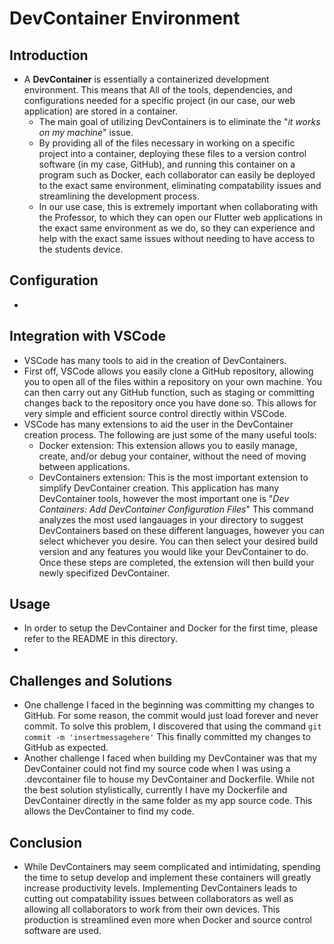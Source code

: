 # DevContainer Environment

## Introduction
* A **DevContainer** is essentially a containerized development environment.  This means that All of the tools, dependencies, and configurations needed for a specific project (in our case, our web application) are stored in a container.
    * The main goal of utilizing DevContainers is to eliminate the "*it works on my machine*" issue. 
    * By providing all of the files necessary in working on a specific project into a container, deploying these files to a version control software (in my case, GitHub), and running this container on a program such as Docker, each collaborator can easily be deployed to the exact same environment, eliminating compatability issues and streamlining the development process.
    * In our use case, this is extremely important when collaborating with the Professor, to which they can open our Flutter web applications in the exact same environment as we do, so they can experience and help with the exact same issues without needing to have access to the students device.

## Configuration
* 
## Integration with VSCode
* VSCode has many tools to aid in the creation of DevContainers.
* First off, VSCode allows you easily clone a GitHub repository, allowing you to open all of the files within a repository on your own machine.  You can then carry out any GitHub function, such as staging or committing changes back to the repository once you have done so.  This allows for very simple and efficient source control directly within VSCode.
* VSCode has many extensions to aid the user in the DevContainer creation process.  The following are just some of the many useful tools:
   * Docker extension: This extension allows you to easily manage, create, and/or debug your container, without the need of moving between applications.
   * DevContainers extension: This is the most important extension to simplify DevContainer creation.  This application has many DevContainer tools, however the most important one is "*Dev Containers: Add DevContainer Configuration Files*"  This command analyzes the most used langauages in your directory to suggest DevContainers based on these different languages, however you can select whichever you desire.  You can then select your desired build version and any features you would like your DevContainer to do.  Once these steps are completed, the extension will then build your newly specifized DevContainer.
## Usage
* In order to setup the DevContainer and Docker for the first time, please refer to the README in this directory.
* 
## Challenges and Solutions
* One challenge I faced in the beginning was committing my changes to GitHub.  For some reason, the commit would just load forever and never commit.  To solve this problem, I discovered that using the command `git commit -m 'insertmessagehere'`  This finally committed my changes to GitHub as expected.
* Another challenge I faced when building my DevContainer was that my DevContainer could not find my source code when I was using a .devcontainer file to house my DevContainer and Dockerfile.  While not the best solution stylistically, currently I have my Dockerfile and DevContainer directly in the same folder as my app source code.  This allows the DevContainer to find my code.
## Conclusion
* While DevContainers may seem complicated and intimidating, spending the time to setup develop and implement these containers will greatly increase productivity levels.  Implementing DevContainers leads to cutting out compatability issues between collaborators as well as allowing all collaborators to work from their own devices.  This production is streamlined even more when Docker and source control software are used.
